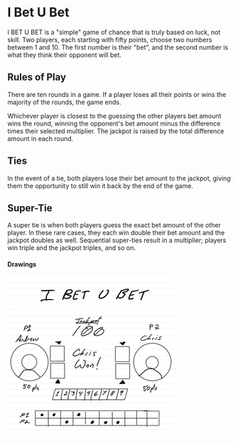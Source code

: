 # I Bet U Bet

I BET U BET is a "simple" game of chance that is truly based on luck, not skill. Two players, each starting with fifty points, choose two numbers between 1 and 10. The first number is their "bet", and the second number is what they think their opponent will bet.

## Rules of Play

There are ten rounds in a game. If a player loses all their points or wins the majority of the rounds, the game ends.

Whichever player is closest to the guessing the other players bet amount wins the round, winning the opponent's bet amount minus the difference times their selected multiplier. The jackpot is raised by the total difference amount in each round.

## Ties
In the event of a tie, both players lose their bet amount to the jackpot, giving them the opportunity to still win it back by the end of the game.

## Super-Tie
A super tie is when both players guess the exact bet amount of the other player. In these rare cases, they each win double their bet amount and the jackpot doubles as well. Sequential super-ties result in a multiplier; players win triple and the jackpot triples, and so on.

#### Drawings

![Initial playboard design](./IBetUBet_sketch.png)
